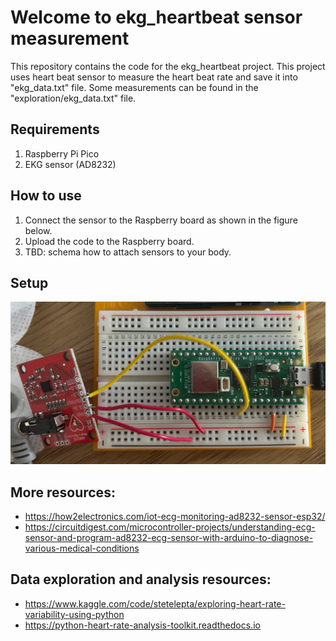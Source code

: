 # Welcome to ekg_heartbeat sensor measurement
This repository contains the code for the ekg_heartbeat project. This project uses heart beat sensor to measure the heart beat rate and save it into "ekg_data.txt" file. Some measurements can be found in the "exploration/ekg_data.txt" file.

## Requirements
1. Raspberry Pi Pico
2. EKG sensor (AD8232)

## How to use
1. Connect the sensor to the Raspberry board as shown in the figure below.
2. Upload the code to the Raspberry board.
3. TBD: schema how to attach sensors to your body.

## Setup
![alt text](img/ekg_heartbeat_setup.jpeg)

## More resources:
- https://how2electronics.com/iot-ecg-monitoring-ad8232-sensor-esp32/
- https://circuitdigest.com/microcontroller-projects/understanding-ecg-sensor-and-program-ad8232-ecg-sensor-with-arduino-to-diagnose-various-medical-conditions

## Data exploration and analysis resources:
- https://www.kaggle.com/code/stetelepta/exploring-heart-rate-variability-using-python
- https://python-heart-rate-analysis-toolkit.readthedocs.io

